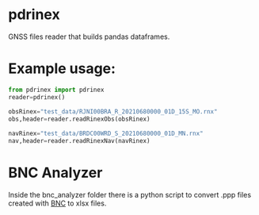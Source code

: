 # pdrinex
GNSS files reader that builds pandas dataframes.

# Example usage:
```python
from pdrinex import pdrinex
reader=pdrinex()

obsRinex="test_data/RJNI00BRA_R_20210680000_01D_15S_MO.rnx"
obs,header=reader.readRinexObs(obsRinex) 
 
navRinex="test_data/BRDC00WRD_S_20210680000_01D_MN.rnx"
nav,header=reader.readRinexNav(navRinex) 
```

# BNC Analyzer
Inside the bnc_analyzer folder there is a python script to convert .ppp files created with [BNC](https://igs.bkg.bund.de/ntrip/bnc) to xlsx files. 
